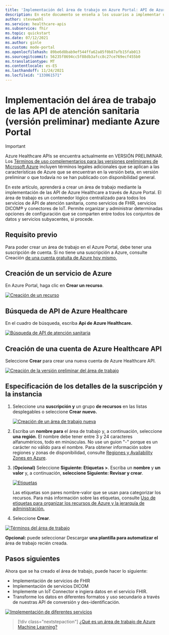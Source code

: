 ```yaml
---
title: 'Implementación del área de trabajo en Azure Portal: API de Azure Healthcare'
description: En este documento se enseña a los usuarios a implementar un área de trabajo en Azure Portal.
author: stevewohl
ms.service: healthcare-apis
ms.subservice: fhir
ms.topic: quickstart
ms.date: 07/12/2021
ms.author: ginle
ms.custom: mode-portal
ms.openlocfilehash: 89be6d8bab9ef544ffa62a85f0b87afb15fab013
ms.sourcegitcommit: 56235f8694cc5f88db3afcc8c27ce769ecf455b0
ms.translationtype: MT
ms.contentlocale: es-ES
ms.lasthandoff: 11/24/2021
ms.locfileid: "133061571"
---
```

# <a name="deploy-healthcare-apis-preview-workspace-using-azure-portal"></a>Implementación del área de trabajo de las API de atención sanitaria (versión preliminar) mediante Azure Portal

> [!IMPORTANT]
> Azure Healthcare APIs se encuentra actualmente en VERSIÓN PRELIMINAR. Los [Términos de uso complementarios para las versiones preliminares de Microsoft Azure](https://azure.microsoft.com/support/legal/preview-supplemental-terms/) incluyen términos legales adicionales que se aplican a las características de Azure que se encuentran en la versión beta, en versión preliminar o que todavía no se han publicado con disponibilidad general.

En este artículo, aprenderá a crear un área de trabajo mediante la implementación de las API de Azure Healthcare a través de Azure Portal. El área de trabajo es un contenedor lógico centralizado para todos los servicios de API de atención sanitaria, como servicios de FHIR, servicios DICOM® y conectores de IoT. Permite organizar y administrar determinadas opciones de configuración que se comparten entre todos los conjuntos de datos y servicios subyacentes, si procede.


## <a name="prerequisite"></a>Requisito previo

Para poder crear un área de trabajo en el Azure Portal, debe tener una suscripción de cuenta. Si no tiene una suscripción a Azure, consulte Creación [de una cuenta gratuita de Azure hoy mismo.](https://azure.microsoft.com/free/search/?OCID=AID2100131_SEM_c4b0772dc7df1f075552174a854fd4bc:G:s&ef_id=c4b0772dc7df1f075552174a854fd4bc:G:s&msclkid=c4b0772dc7df1f075552174a854fd4bc)

## <a name="create-new-azure-service"></a>Creación de un servicio de Azure

En Azure Portal, haga clic en **Crear un recurso**.

[![Creación de un recurso ](media/create-resource.png) ](media/create-resource.png#lightbox)

## <a name="search-for-azure-healthcare-apis"></a>Búsqueda de API de Azure Healthcare

En el cuadro de búsqueda, escriba **Api de Azure Healthcare.**

[![Búsqueda de API de atención sanitaria ](media/search-for-healthcare-apis.png) ](media/search-for-healthcare-apis.png#lightbox)

## <a name="create-azure-healthcare-api-account"></a>Creación de una cuenta de Azure Healthcare API

Seleccione **Crear** para crear una nueva cuenta de Azure Healthcare API.

   [![Creación de la versión preliminar del área de trabajo ](media/create-workspace-preview.png) ](media/create-workspace-preview.png#lightbox)

## <a name="enter-subscription-and-instance-details"></a>Especificación de los detalles de la suscripción y la instancia

1. Seleccione una **suscripción y** un grupo **de recursos** en las listas desplegables o seleccione **Crear nuevo.**

   [![Creación de un área de trabajo nueva ](media/create-healthcare-api-workspace-new.png) ](media/create-healthcare-api-workspace-new.png#lightbox)

2. Escriba un **nombre para** el área de trabajo y, a continuación, seleccione **una región**. El nombre debe tener entre 3 y 24 caracteres alfanuméricos, todo en minúsculas. No use un guion "-" porque es un carácter no válido para el nombre. Para obtener información sobre regiones y zonas de disponibilidad, consulte [Regiones y Availability Zones en Azure](../availability-zones/az-overview.md).

3. (**Opcional)** Seleccione **Siguiente: Etiquetas >**. Escriba un **nombre** y **un valor** y, a continuación, **seleccione Siguiente: Revisar y crear**. 

   [![Etiquetas ](media/tags-new.png) ](media/tags-new.png#lightbox)

   Las etiquetas son pares nombre-valor que se usan para categorizar los recursos. Para más información sobre las etiquetas, consulte [Uso de etiquetas para organizar los recursos de Azure y la jerarquía de administración.](.././azure-resource-manager/management/tag-resources.md)

4. Seleccione **Crear**.

[![Términos del área de trabajo ](media/workspace-terms.png) ](media/workspace-terms.png)


   **Opcional:** puede seleccionar Descargar **una plantilla para automatizar el** área de trabajo recién creada.


## <a name="next-steps"></a>Pasos siguientes

Ahora que se ha creado el área de trabajo, puede hacer lo siguiente:

* Implementación de servicios de FHIR
* Implementación de servicios DICOM
* Implemente un IoT Connector e ingiera datos en el servicio FHIR.
* Transforme los datos en diferentes formatos y uso secundario a través de nuestras API de conversión y des-identificación.


[![Implementación de diferentes servicios ](media/healthcare-apis-deploy-services.png) ](media/healthcare-apis-deploy-services.png)

>[!div class="nextstepaction"]
>[¿Qué es un área de trabajo de Azure Machine Learning?](workspace-overview.md)
